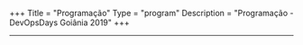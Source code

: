 +++
Title = "Programação"
Type = "program"
Description = "Programação - DevOpsDays Goiânia 2019"
+++

<hr>